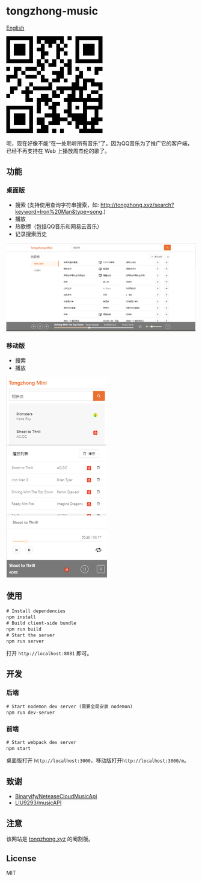 # tongzhong-music
<a href="./README_en.md">English</a>

<img src="./screenshots/qr_code.png" alt="mobile">

<p>呃，现在好像不能“在一处聆听所有音乐”了。因为QQ音乐为了推广它的客户端，已经不再支持在 Web 上播放周杰伦的歌了。</p>

## 功能
### 桌面版
- 搜索
 (支持使用查询字符串搜索，如: <a href="http://tongzhong.xyz/search?keyword=Iron%20Man&type=song" >http://tongzhong.xyz/search?keyword=Iron%20Man&type=song</a>.)
- 播放
- 热歌榜（包括QQ音乐和网易云音乐）
- 记录搜索历史

<img src="./screenshots/desktop.PNG" alt="desktop">

### 移动版
- 搜索
- 播放

<img src="./screenshots/m.PNG" alt="mobile">

## 使用
    # Install dependencies
    npm install
    # Build client-side bundle
    npm run build
    # Start the server
    npm run server
打开 `http://localhost:8081` 即可。

## 开发
### 后端
    # Start nodemon dev server (需要全局安装 nodemon)
    npm run dev-server

### 前端
    # Start webpack dev server
    npm start
桌面版打开 `http://localhost:3000`，移动版打开`http://localhost:3000/m`。

## 致谢
- <a href="https://github.com/Binaryify/NeteaseCloudMusicApi">Binaryify/NeteaseCloudMusicApi</a>
- <a href="https://github.com/LIU9293/musicAPI">LIU9293/musicAPI</a>

## 注意
<p>该网站是 <a href="http://tongzhong.xyz">tongzhong.xyz</a> 的阉割版。</p>

## License
MIT
